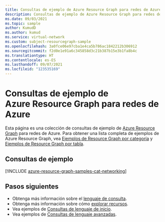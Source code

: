 ```yaml
---
title: Consultas de ejemplo de Azure Resource Graph para redes de Azure
description: Consultas de ejemplo de Azure Resource Graph para redes de Azure en las que se muestra el uso de tipos de recursos y tablas para acceder a recursos y propiedades relacionados con redes de Azure.
ms.date: 09/03/2021
ms.topic: sample
author: KumudD
ms.author: kumud
ms.service: virtual-network
ms.custom: subject-resourcegraph-sample
ms.openlocfilehash: 3a0fce06e97cba1e4ca5b786ac1842212b306912
ms.sourcegitcommit: f2d0e1e91a6c345858d3c21b387b15e3b1fa8b4c
ms.translationtype: HT
ms.contentlocale: es-ES
ms.lasthandoff: 09/07/2021
ms.locfileid: "123535169"
---
```

# <a name="azure-resource-graph-sample-queries-for-azure-networking"></a>Consultas de ejemplo de Azure Resource Graph para redes de Azure

Esta página es una colección de consultas de ejemplo de [Azure Resource Graph](../../governance/resource-graph/overview.md) para redes de Azure. Para obtener una lista completa de ejemplos de Azure Resource Graph, vea [Ejemplos de Resource Graph por categoría](../../governance/resource-graph/samples/samples-by-category.md) y [Ejemplos de Resource Graph por tabla](../../governance/resource-graph/samples/samples-by-table.md).

## <a name="sample-queries"></a>Consultas de ejemplo

[!INCLUDE [azure-resource-graph-samples-cat-networking](../../../includes/resource-graph/samples/bycat/networking.md)]

## <a name="next-steps"></a>Pasos siguientes

- Obtenga más información sobre el [lenguaje de consulta](../../governance/resource-graph/concepts/query-language.md).
- Obtenga más información sobre cómo [explorar recursos](../../governance/resource-graph/concepts/explore-resources.md).
- Vea ejemplos de [Consultas de lenguaje de inicio](../../governance/resource-graph/samples/starter.md).
- Vea ejemplos de [Consultas de lenguaje avanzadas](../../governance/resource-graph/samples/advanced.md).
